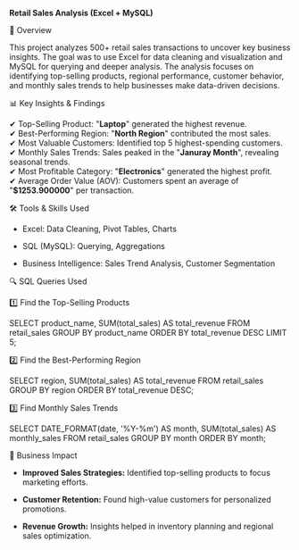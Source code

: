 **Retail Sales Analysis (Excel + MySQL)**  

📌 Overview

This project analyzes 500+ retail sales transactions to uncover key business insights. The goal was to use Excel for data cleaning and visualization and MySQL for querying and deeper analysis. The analysis focuses on identifying top-selling products, regional performance, customer behavior, and monthly sales trends to help businesses make data-driven decisions.

📊 Key Insights & Findings

✔ Top-Selling Product: "**Laptop**" generated the highest revenue.  
✔ Best-Performing Region: "**North Region**" contributed the most sales.  
✔ Most Valuable Customers: Identified top 5 highest-spending customers.  
✔ Monthly Sales Trends: Sales peaked in the "**Januray Month**", revealing seasonal trends.  
✔ Most Profitable Category: "**Electronics**" generated the highest profit.  
✔ Average Order Value (AOV): Customers spent an average of "**$1253.900000**" per transaction.  

🛠 Tools & Skills Used

* Excel: Data Cleaning, Pivot Tables, Charts

* SQL (MySQL): Querying, Aggregations

* Business Intelligence: Sales Trend Analysis, Customer Segmentation

🔍 SQL Queries Used

1️⃣ Find the Top-Selling Products

SELECT product_name, SUM(total_sales) AS total_revenue
FROM retail_sales
GROUP BY product_name
ORDER BY total_revenue DESC
LIMIT 5;

2️⃣ Find the Best-Performing Region

SELECT region, SUM(total_sales) AS total_revenue
FROM retail_sales
GROUP BY region
ORDER BY total_revenue DESC;

3️⃣ Find Monthly Sales Trends

SELECT DATE_FORMAT(date, '%Y-%m') AS month, SUM(total_sales) AS monthly_sales
FROM retail_sales
GROUP BY month
ORDER BY month;

📜 Business Impact

* **Improved Sales Strategies:** Identified top-selling products to focus marketing efforts.

* **Customer Retention:** Found high-value customers for personalized promotions.

* **Revenue Growth:** Insights helped in inventory planning and regional sales optimization.
